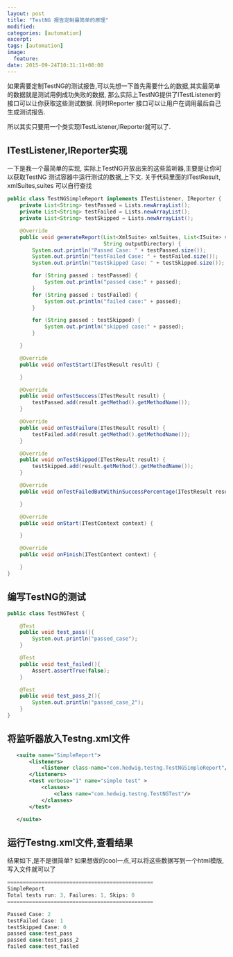 ```yaml
---
layout: post
title: "TestNG 报告定制最简单的原理"
modified:
categories: [automation]
excerpt:
tags: [automation]
image:
  feature:
date: 2015-09-24T10:31:11+08:00
---
```


如果需要定制TestNG的测试报告,可以先想一下首先需要什么的数据,其实最简单的数据就是测试用例成功失败的数据,
那么实际上TestNG提供了ITestListener的接口可以让你获取这些测试数据.
同时IReporter 接口可以让用户在调用最后自己生成测试报告.

所以其实只要用一个类实现ITestListener,IReporter就可以了.

## ITestListener,IReporter实现
一下是我一个最简单的实现, 实际上TestNG开放出来的这些监听器,主要是让你可以获取TestNG 测试容器中运行测试的数据,上下文.
关于代码里面的ITestResult, xmlSuites,suites 可以自行查找

```java
public class TestNGSimpleReport implements ITestListener, IReporter {
    private List<String> testPassed = Lists.newArrayList();
    private List<String> testFailed = Lists.newArrayList();
    private List<String> testSkipped = Lists.newArrayList();

    @Override
    public void generateReport(List<XmlSuite> xmlSuites, List<ISuite> suites,
                               String outputDirectory) {
        System.out.println("Passed Case: " + testPassed.size());
        System.out.println("testFailed Case: " + testFailed.size());
        System.out.println("testSkipped Case: " + testSkipped.size());

        for (String passed : testPassed) {
            System.out.println("passed case:" + passed);
        }
        for (String passed : testFailed) {
            System.out.println("failed case:" + passed);
        }

        for (String passed : testSkipped) {
            System.out.println("skipped case:" + passed);
        }

    }

    @Override
    public void onTestStart(ITestResult result) {

    }

    @Override
    public void onTestSuccess(ITestResult result) {
        testPassed.add(result.getMethod().getMethodName());
    }

    @Override
    public void onTestFailure(ITestResult result) {
        testFailed.add(result.getMethod().getMethodName());
    }

    @Override
    public void onTestSkipped(ITestResult result) {
        testSkipped.add(result.getMethod().getMethodName());
    }

    @Override
    public void onTestFailedButWithinSuccessPercentage(ITestResult result) {

    }

    @Override
    public void onStart(ITestContext context) {

    }

    @Override
    public void onFinish(ITestContext context) {

    }
}

```

## 编写TestNG的测试
```java
public class TestNGTest {

    @Test
    public void test_pass(){
        System.out.println("passed_case");
    }

    @Test
    public void test_failed(){
        Assert.assertTrue(false);
    }

    @Test
    public void test_pass_2(){
        System.out.println("passed_case_2");
    }
}
```

## 将监听器放入Testng.xml文件

```xml
   <suite name="SimpleReport">
       <listeners>
           <listener class-name="com.hedwig.testng.TestNGSimpleReport"/>
       </listeners>
       <test verbose="1" name="simple test" >
           <classes>
               <class name="com.hedwig.testng.TestNGTest"/>
           </classes>
       </test>

   </suite>
```

## 运行Testng.xml文件,查看结果
结果如下,是不是很简单? 如果想做的cool一点,可以将这些数据写到一个html模版,写入文件就可以了

```java
===============================================
SimpleReport
Total tests run: 3, Failures: 1, Skips: 0
===============================================

Passed Case: 2
testFailed Case: 1
testSkipped Case: 0
passed case:test_pass
passed case:test_pass_2
failed case:test_failed
```
